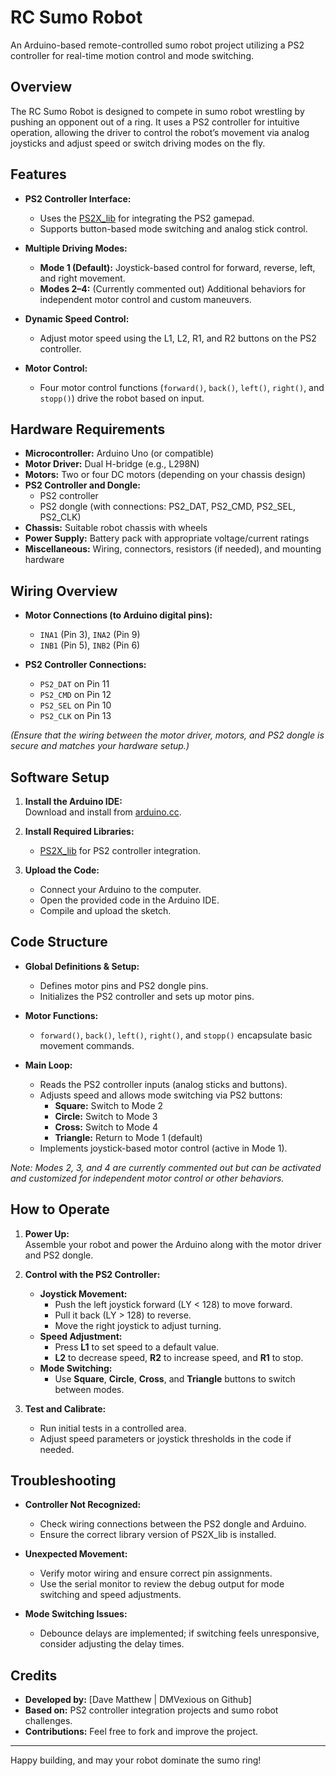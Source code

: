 # RC Sumo Robot

An Arduino-based remote-controlled sumo robot project utilizing a PS2 controller for real-time motion control and mode switching.

## Overview

The RC Sumo Robot is designed to compete in sumo robot wrestling by pushing an opponent out of a ring. It uses a PS2 controller for intuitive operation, allowing the driver to control the robot’s movement via analog joysticks and adjust speed or switch driving modes on the fly.

## Features

- **PS2 Controller Interface:** 
  - Uses the [PS2X_lib](https://github.com/madsci1016/Arduino-PS2X) for integrating the PS2 gamepad.
  - Supports button-based mode switching and analog stick control.
  
- **Multiple Driving Modes:**
  - **Mode 1 (Default):** Joystick-based control for forward, reverse, left, and right movement.
  - **Modes 2–4:** (Currently commented out) Additional behaviors for independent motor control and custom maneuvers.

- **Dynamic Speed Control:**
  - Adjust motor speed using the L1, L2, R1, and R2 buttons on the PS2 controller.
  
- **Motor Control:**
  - Four motor control functions (`forward()`, `back()`, `left()`, `right()`, and `stopp()`) drive the robot based on input.

## Hardware Requirements

- **Microcontroller:** Arduino Uno (or compatible)
- **Motor Driver:** Dual H-bridge (e.g., L298N)
- **Motors:** Two or four DC motors (depending on your chassis design)
- **PS2 Controller and Dongle:**
  - PS2 controller
  - PS2 dongle (with connections: PS2_DAT, PS2_CMD, PS2_SEL, PS2_CLK)
- **Chassis:** Suitable robot chassis with wheels
- **Power Supply:** Battery pack with appropriate voltage/current ratings
- **Miscellaneous:** Wiring, connectors, resistors (if needed), and mounting hardware

## Wiring Overview

- **Motor Connections (to Arduino digital pins):**
  - `INA1` (Pin 3), `INA2` (Pin 9)
  - `INB1` (Pin 5), `INB2` (Pin 6)
  
- **PS2 Controller Connections:**
  - `PS2_DAT` on Pin 11
  - `PS2_CMD` on Pin 12
  - `PS2_SEL` on Pin 10
  - `PS2_CLK` on Pin 13

*(Ensure that the wiring between the motor driver, motors, and PS2 dongle is secure and matches your hardware setup.)*

## Software Setup

1. **Install the Arduino IDE:**  
   Download and install from [arduino.cc](https://www.arduino.cc/).

2. **Install Required Libraries:**  
   - [PS2X_lib](https://github.com/madsci1016/Arduino-PS2X) for PS2 controller integration.
   
3. **Upload the Code:**  
   - Connect your Arduino to the computer.
   - Open the provided code in the Arduino IDE.
   - Compile and upload the sketch.

## Code Structure

- **Global Definitions & Setup:**  
  - Defines motor pins and PS2 dongle pins.
  - Initializes the PS2 controller and sets up motor pins.
  
- **Motor Functions:**  
  - `forward()`, `back()`, `left()`, `right()`, and `stopp()` encapsulate basic movement commands.
  
- **Main Loop:**  
  - Reads the PS2 controller inputs (analog sticks and buttons).
  - Adjusts speed and allows mode switching via PS2 buttons:
    - **Square:** Switch to Mode 2
    - **Circle:** Switch to Mode 3
    - **Cross:** Switch to Mode 4
    - **Triangle:** Return to Mode 1 (default)
  - Implements joystick-based motor control (active in Mode 1).

*Note: Modes 2, 3, and 4 are currently commented out but can be activated and customized for independent motor control or other behaviors.*

## How to Operate

1. **Power Up:**  
   Assemble your robot and power the Arduino along with the motor driver and PS2 dongle.
   
2. **Control with the PS2 Controller:**  
   - **Joystick Movement:**  
     - Push the left joystick forward (LY < 128) to move forward.
     - Pull it back (LY > 128) to reverse.
     - Move the right joystick to adjust turning.
   - **Speed Adjustment:**  
     - Press **L1** to set speed to a default value.
     - **L2** to decrease speed, **R2** to increase speed, and **R1** to stop.
   - **Mode Switching:**  
     - Use **Square**, **Circle**, **Cross**, and **Triangle** buttons to switch between modes.
   
3. **Test and Calibrate:**  
   - Run initial tests in a controlled area.
   - Adjust speed parameters or joystick thresholds in the code if needed.

## Troubleshooting

- **Controller Not Recognized:**  
  - Check wiring connections between the PS2 dongle and Arduino.
  - Ensure the correct library version of PS2X_lib is installed.
  
- **Unexpected Movement:**  
  - Verify motor wiring and ensure correct pin assignments.
  - Use the serial monitor to review the debug output for mode switching and speed adjustments.
  
- **Mode Switching Issues:**  
  - Debounce delays are implemented; if switching feels unresponsive, consider adjusting the delay times.

## Credits

- **Developed by:** [Dave Matthew | DMVexious on Github]
- **Based on:** PS2 controller integration projects and sumo robot challenges.
- **Contributions:** Feel free to fork and improve the project.

---

Happy building, and may your robot dominate the sumo ring!

